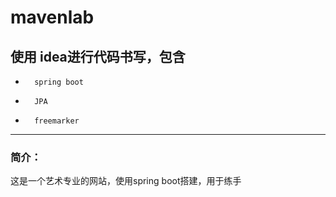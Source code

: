 

# mavenlab
## 使用 idea进行代码书写，包含
+       spring boot 
+       JPA 
+       freemarker
--------------------------------------------------------
### 简介：
这是一个艺术专业的网站，使用spring boot搭建，用于练手
